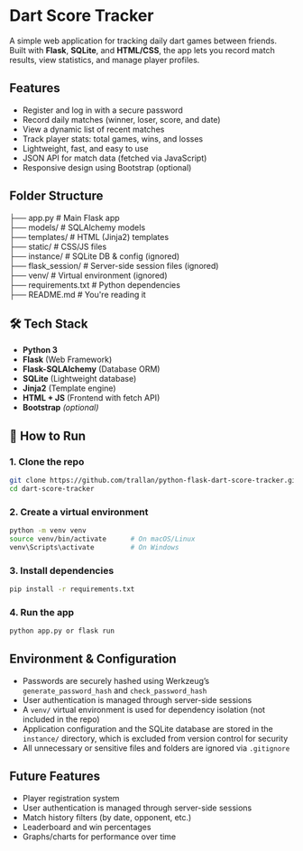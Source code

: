 # Dart Score Tracker

A simple web application for tracking daily dart games between friends. Built with **Flask**, **SQLite**, and **HTML/CSS**, the app lets you record match results, view statistics, and manage player profiles.

## Features

- Register and log in with a secure password
- Record daily matches (winner, loser, score, and date)
- View a dynamic list of recent matches
- Track player stats: total games, wins, and losses
- Lightweight, fast, and easy to use
- JSON API for match data (fetched via JavaScript)
- Responsive design using Bootstrap (optional)

## Folder Structure
  ├── app.py # Main Flask app  
  ├── models/ # SQLAlchemy models  
  ├── templates/ # HTML (Jinja2) templates  
  ├── static/ # CSS/JS files  
  ├── instance/ # SQLite DB & config (ignored)  
  ├── flask_session/ # Server-side session files (ignored)  
  ├── venv/ # Virtual environment (ignored)  
  ├── requirements.txt # Python dependencies  
  ├── README.md # You're reading it  

## 🛠️ Tech Stack

- **Python 3**
- **Flask** (Web Framework)
- **Flask-SQLAlchemy** (Database ORM)
- **SQLite** (Lightweight database)
- **Jinja2** (Template engine)
- **HTML + JS** (Frontend with fetch API)
- **Bootstrap** *(optional)*

## 🧪 How to Run

### 1. Clone the repo
```bash
git clone https://github.com/trallan/python-flask-dart-score-tracker.git
cd dart-score-tracker
```
### 2. Create a virtual environment
```bash
python -m venv venv
source venv/bin/activate      # On macOS/Linux
venv\Scripts\activate         # On Windows
```
### 3. Install dependencies
```bash
pip install -r requirements.txt
```
### 4. Run the app
```bash
python app.py or flask run
```

## Environment & Configuration

- Passwords are securely hashed using Werkzeug’s `generate_password_hash` and `check_password_hash`
- User authentication is managed through server-side sessions
- A `venv/` virtual environment is used for dependency isolation (not included in the repo)
- Application configuration and the SQLite database are stored in the `instance/` directory, which is excluded from version control for security
- All unnecessary or sensitive files and folders are ignored via `.gitignore`

## Future Features

- Player registration system
- User authentication is managed through server-side sessions
- Match history filters (by date, opponent, etc.)
- Leaderboard and win percentages
- Graphs/charts for performance over time



